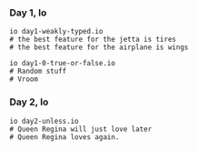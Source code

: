 ### Day 1, Io ###
```
io day1-weakly-typed.io
# the best feature for the jetta is tires
# the best feature for the airplane is wings
```

```
io day1-0-true-or-false.io
# Random stuff
# Vroom
```

### Day 2, Io ###
```
io day2-unless.io
# Queen Regina will just love later
# Queen Regina loves again.
```
